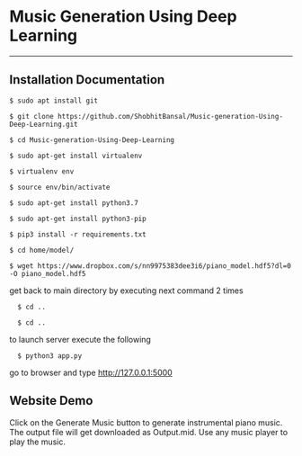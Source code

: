 # Music Generation Using Deep Learning 
________________________________________

## Installation Documentation

    $ sudo apt install git

    $ git clone https://github.com/ShobhitBansal/Music-generation-Using-Deep-Learning.git
  
    $ cd Music-generation-Using-Deep-Learning

    $ sudo apt-get install virtualenv

    $ virtualenv env

    $ source env/bin/activate
    
    $ sudo apt-get install python3.7

  	$ sudo apt-get install python3-pip

    $ pip3 install -r requirements.txt
    
    $ cd home/model/
    
    $ wget https://www.dropbox.com/s/nn9975383dee3i6/piano_model.hdf5?dl=0 -O piano_model.hdf5
    
get back to main directory by executing next command 2 times

	  $ cd ..

	  $ cd ..
    
to launch server execute the following

	  $ python3 app.py
    
go to browser and type http://127.0.0.1:5000
 
## Website Demo
 
Click on the Generate Music button to generate instrumental piano music. The output file will get downloaded as Output.mid. Use any music player to play the music.
